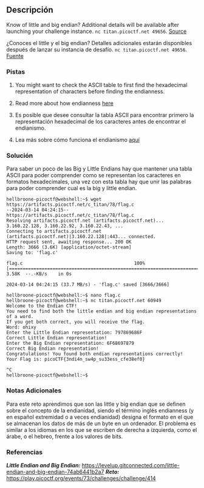 ## Descripción
Know of little and big endian? Additional details will be available after launching your challenge instance. `nc titan.picoctf.net 49656`. [Source](https://artifacts.picoctf.net/c_titan/78/flag.c)

¿Conoces el little y el big endian? Detalles adicionales estarán disponibles después de lanzar su instancia de desafío. `nc titan.picoctf.net 49656`. [Fuente](https://artifacts.picoctf.net/c_titan/78/flag.c)
### Pistas
1. You might want to check the ASCII table to first find the hexadecimal representation of characters before finding the endianness.
2. Read more about how endianness [here](https://levelup.gitconnected.com/little-endian-and-big-endian-74ab6441b2a7)

1. Es posible que desee consultar la tabla ASCII para encontrar primero la representación hexadecimal de los caracteres antes de encontrar el endianismo.
2. Lea más sobre cómo funciona el endianismo [aquí](https://levelup.gitconnected.com/little-endian-and-big-endian-74ab6441b2a7)
### Solución
Para saber un poco de las Big y Little Endians hay que mantener una tabla ASCII para poder comprender como se representan los caracteres en formatos hexadecimales, una vez con esta tabla hay que unir las palabras para poder comprender cual es la big y little endian.
```
hellbroone-picoctf@webshell:~$ wget https://artifacts.picoctf.net/c_titan/78/flag.c
--2024-03-14 04:24:15--  https://artifacts.picoctf.net/c_titan/78/flag.c
Resolving artifacts.picoctf.net (artifacts.picoctf.net)... 3.160.22.128, 3.160.22.92, 3.160.22.43, ...
Connecting to artifacts.picoctf.net (artifacts.picoctf.net)|3.160.22.128|:443... connected.
HTTP request sent, awaiting response... 200 OK
Length: 3666 (3.6K) [application/octet-stream]
Saving to: 'flag.c'

flag.c                                         100%[===================================================================================================>]   3.58K  --.-KB/s    in 0s      

2024-03-14 04:24:15 (33.7 MB/s) - 'flag.c' saved [3666/3666]

hellbroone-picoctf@webshell:~$ nano flag.c
hellbroone-picoctf@webshell:~$ nc titan.picoctf.net 60949
Welcome to the Endian CTF!
You need to find both the little endian and big endian representations of a word.
If you get both correct, you will receive the flag.
Word: ohixy
Enter the Little Endian representation: 797869686F
Correct Little Endian representation!
Enter the Big Endian representation: 6F68697879
Correct Big Endian representation!
Congratulations! You found both endian representations correctly!
Your Flag is: picoCTF{3ndi4n_sw4p_su33ess_cfe38ef0}

^C
hellbroone-picoctf@webshell:~$ 
```

### Notas Adicionales
Para este reto aprendimos que son las little y big endian que se definen sobre el concepto de la endianidad, siendo el término inglés endianness (y en español extremidad o a veces endianidad) designa el formato en el que se almacenan los datos de más de un byte en un ordenador. El problema es similar a los idiomas en los que se escriben de derecha a izquierda, como el árabe, o el hebreo, frente a los valores de bits.

### Referencias
***Little Endian and Big Endian:*** https://levelup.gitconnected.com/little-endian-and-big-endian-74ab6441b2a7
***Reto:*** https://play.picoctf.org/events/73/challenges/challenge/414
